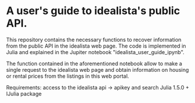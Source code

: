 # A user's guide to idealista's public API.

This repository contains the necessary functions to recover information from the public API in the idealista web page. The code is implemented in Julia and explained in the Jupiter notebook "idealista_user_guide_ipynb".

The function contained in the aforementioned notebook allow to make a single request to the idealista web page and obtain information on housing or rental prices from the listings in this web portal. 

Requirements: access to the idealista api -> apikey and search 
	      Julia 1.5.0 + IJulia package
	     
  
